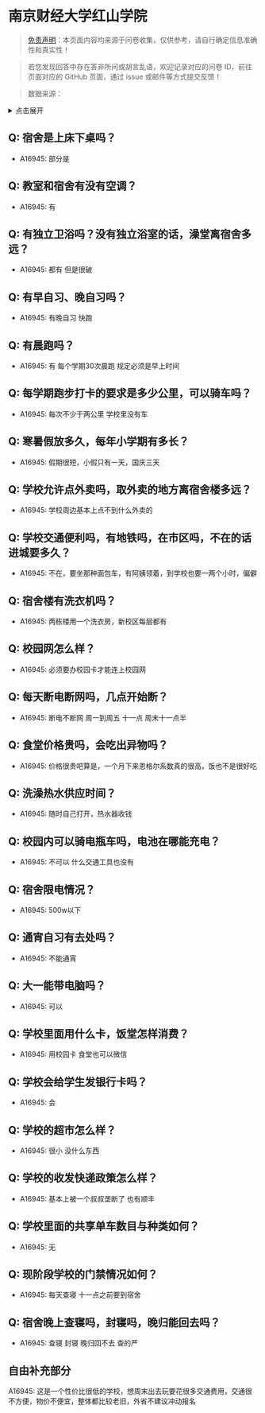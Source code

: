 # 南京财经大学红山学院

> [免责声明](https://colleges.chat/#_3)：本页面内容均来源于问卷收集，仅供参考，请自行确定信息准确性和真实性！

> 若您发现回答中存在答非所问或胡言乱语，欢迎记录对应的问卷 ID，前往页面对应的 GitHub 页面，通过 issue 或邮件等方式提交反馈！

> 数据来源：

<details><summary>点击展开</summary>
<ul>
<li>A16945: 匿名 (2023 年 03 月)</li>
</ul>
</details>

## Q: 宿舍是上床下桌吗？

- A16945: 部分是

## Q: 教室和宿舍有没有空调？

- A16945: 有

## Q: 有独立卫浴吗？没有独立浴室的话，澡堂离宿舍多远？

- A16945: 都有 但是很破

## Q: 有早自习、晚自习吗？

- A16945: 有晚自习 快跑

## Q: 有晨跑吗？

- A16945: 有 每个学期30次晨跑 规定必须是早上时间

## Q: 每学期跑步打卡的要求是多少公里，可以骑车吗？

- A16945: 每次不少于两公里 学校里没有车

## Q: 寒暑假放多久，每年小学期有多长？

- A16945: 假期很短，小假只有一天，国庆三天

## Q: 学校允许点外卖吗，取外卖的地方离宿舍楼多远？

- A16945: 学校周边基本上点不到什么外卖的

## Q: 学校交通便利吗，有地铁吗，在市区吗，不在的话进城要多久？

- A16945: 不在，要坐那种面包车，有阿姨领着，到学校也要一两个小时，偏僻

## Q: 宿舍楼有洗衣机吗？

- A16945: 两栋楼用一个洗衣房，新校区每层都有

## Q: 校园网怎么样？

- A16945: 必须要办校园卡才能连上校园网

## Q: 每天断电断网吗，几点开始断？

- A16945: 断电不断网 周一到周五 十一点 周末十一点半

## Q: 食堂价格贵吗，会吃出异物吗？

- A16945: 价格很贵吧算是，一个月下来恩格尔系数真的很高，饭也不是很好吃

## Q: 洗澡热水供应时间？

- A16945: 随时自己打开，热水器收钱

## Q: 校园内可以骑电瓶车吗，电池在哪能充电？

- A16945: 不可以 什么交通工具也没有

## Q: 宿舍限电情况？

- A16945: 500w以下

## Q: 通宵自习有去处吗？

- A16945: 不能通宵

## Q: 大一能带电脑吗？

- A16945: 可以

## Q: 学校里面用什么卡，饭堂怎样消费？

- A16945: 用校园卡 食堂也可以微信

## Q: 学校会给学生发银行卡吗？

- A16945: 会

## Q: 学校的超市怎么样？

- A16945: 很小 没什么东西

## Q: 学校的收发快递政策怎么样？

- A16945: 基本上被一个叔叔垄断了 也有顺丰

## Q: 学校里面的共享单车数目与种类如何？

- A16945: 无

## Q: 现阶段学校的门禁情况如何？

- A16945: 每天查寝 十一点之前要到宿舍

## Q: 宿舍晚上查寝吗，封寝吗，晚归能回去吗？

- A16945: 查寝 封寝 晚归回不去 查的严

## 自由补充部分

A16945: 这是一个性价比很低的学校，想周末出去玩要花很多交通费用，交通很不方便，物价不便宜，整体都比较老旧，外省不建议冲动报名